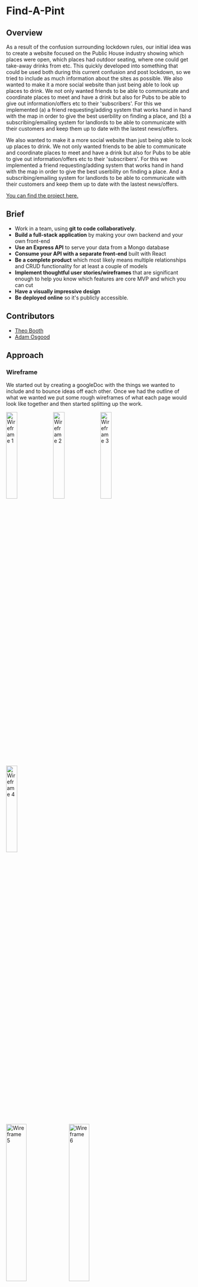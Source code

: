 
# Find-A-Pint

## Overview 
As a result of the confusion surrounding lockdown rules, our initial idea was to create a website focused on the Public House industry showing which places were open, which places had outdoor seating, where one could get take-away drinks from etc. This quickly developed into something that could be used both during this current confusion and post lockdown, so we tried to include as much information about the sites as possible. We also wanted to make it a more social website than just being able to look up places to drink. We not only wanted friends to be able to communicate and coordinate places to meet and have a drink but also for Pubs to be able to give out information/offers etc to their 'subscribers'. For this we implemented (a) a friend requesting/adding system that works hand in hand with the map in order to give the best userbility on finding a place, and (b) a subscribing/emailing system for landlords to be able to communicate with their customers and keep them up to date with the lastest news/offers.

We also wanted to make it a more social website than just being able to look up places to drink. We not only wanted friends to be able to communicate and coordinate places to meet and have a drink but also for Pubs to be able to give out information/offers etc to their 'subscribers'. For this we implemented a friend requesting/adding system that works hand in hand with the map in order to give the best userbility on finding a place. And a subscribing/emailing system for landlords to be able to communicate with their customers and keep them up to date with the lastest news/offers.

[You can find the project here.](https://project-3-lee.herokuapp.com/)

## Brief
* Work in a team, using **git to code collaboratively**.
* **Build a full-stack application** by making your own backend and your own front-end
* **Use an Express API** to serve your data from a Mongo database
* **Consume your API with a separate front-end** built with React
* **Be a complete product** which most likely means multiple relationships and CRUD functionality for at least a couple of models
* **Implement thoughtful user stories/wireframes** that are significant enough to help you know which features are core MVP and which you can cut
* **Have a visually impressive design**
* **Be deployed online** so it's publicly accessible.

## Contributors
* [Theo Booth](https://github.com/theorlbooth)
* [Adam Osgood](https://github.com/adwam12)

## Approach 

### Wireframe 
We started out by creating a googleDoc with the things we wanted to include and to bounce ideas off each other. Once we had the outline of what we wanted we put some rough wireframes of what each page would look like together and then started splitting up the work.

<img src="./images/P3_WF_1.png" alt="Wireframe 1" width="24.5%"> <img src="./images/P3_WF_2.png" alt="Wireframe 2" width="24.5%"> <img src="./images/P3_WF_3.png" alt="Wireframe 3" width="24.5%"> <img src="./images/P3_WF_4.png" alt="Wireframe 4" width="24.5%">

<img src="./images/P3_WF_5.png" alt="Wireframe 5" width="33%"> <img src="./images/P3_WF_6.png" alt="Wireframe 6" width="33%"> <img src="./images/P3_WF_7.png" alt="Wireframe 7" width="33%">
<img src="./images/P3_WF_8.png" alt="Wireframe 8" width="33%"> <img src="./images/P3_WF_9.png" alt="Wireframe 9" width="33%"> <img src="./images/P3_WF_10.png" alt="Wireframe 10" width="33%">

## Process 
We built the backend together while live-share group coding in order to have all our ideas aligned and have a solid base with which to work with. We then made our way through the features we wanted to include seperately and would join up regularly to piece them together and make sure eveything was going smoothly.

## Screenshots

<img src="./images/P3_SS_1.png" alt="Screenshot 1" width="24.5%"> <img src="./images/P3_SS_2.png" alt="Screenshot 2" width="24.5%"> <img src="./images/P3_SS_3.png" alt="Screenshot 3" width="24.5%"> <img src="./images/P3_SS_4.png" alt="Screenshot 4" width="24.5%">

<img src="./images/P3_SS_5.png" alt="Screenshot 5" width="24.5%"> <img src="./images/P3_SS_6.png" alt="Screenshot 6" width="24.5%"> <img src="./images/P3_SS_7.png" alt="Screenshot 7" width="24.5%"> <img src="./images/P3_SS_8.png" alt="Screenshot 8" width="24.5%">

<img src="./images/P3_SS_9.png" alt="Screenshot 9" width="24.5%"> <img src="./images/P3_SS_10.png" alt="Screenshot 10" width="24.5%"> <img src="./images/P3_SS_11.png" alt="Screenshot 11" width="24.5%"> <img src="./images/P3_SS_12.png" alt="Screenshot 12" width="24.5%">


## Challenges/Victories

### The Map

Displaying an interactive map was simple using the mapbox library, but we wanted our map to be a little more complex to fit our users' needs. Our final vision for the map was a radius-based filtering system, one where you could select the location of a friend and have a venn diagram display all the pubs you share in a radius of x kilometers. Adding all the different map markers was as simple as fetching their location using our own API and a reverse geocoding library.
```
   {filteredPubList.map((pub, index) => {
      return <Marker latitude={pub.coordinates.latitude} longitude={pub.coordinates.longitude} key={index} offsetLeft={-25} offsetTop={-25}>
        <div>
          <button className='marker-btn' onClick={(e) => {
            e.preventDefault()
            setPopup(true)
            setSelectedPub(pub)
          }}>
            <img src='https://img.icons8.com/cotton/2x/beer-glass.png' className='BeerIcon' />
          </button>
        </div>
      </Marker>
    })}
```
The next step was to make each pub icon display a pop up with it's respective information on click.

```
  {selectedPub && showPopup ? (
      <Popup
        latitude={selectedPub.coordinates.latitude}
        longitude={selectedPub.coordinates.longitude}
        offsetTop={-30}
        onClose={() => setPopup(false)}
        closeOnClick={false} >
        <div>
          <Link to={`${selectedPub._id}`}>
            <h2 style={{ fontWeight: '900', textDecoration: 'underline' }}>{selectedPub.name}</h2>
            <p>{selectedPub.address.address1}</p>
            <p>{measure(proxCoords[1], proxCoords[0], selectedPub.coordinates.latitude, selectedPub.coordinates.longitude).toString().split('.')[0]}km,  {measure(proxCoords[1], proxCoords[0], selectedPub.coordinates.latitude, selectedPub.coordinates.longitude).toString().split('.')[1].substring(0, 3)}m</p>
          </Link>
        </div>
      </Popup>
    ) : null}
```

We now had an interactive map that could display all of our pubs, and their respective information. Displaying a proximity radius presented two challenges, drawing on the map, and the math behind the display. 


#### The Math

The radius filter would be implemented by calculating the distance between the coordinates of the user and the coordinates of the pub; if the distance is under x kilometers, it displays the pub marker. This was done by implementing a function that could calculate the distance between two coordinates, and running that function for each pub.
Measure Function:

```
     function measure(lat1, lon1, lat2, lon2) {
        var R = 6378.137 // Radius of earth in KM
        var dLat = lat2 * Math.PI / 180 - lat1 * Math.PI / 180
        var dLon = lon2 * Math.PI / 180 - lon1 * Math.PI / 180
        var a = Math.sin(dLat / 2) * Math.sin(dLat / 2) +
          Math.cos(lat1 * Math.PI / 180) * Math.cos(lat2 * Math.PI / 180) *
          Math.sin(dLon / 2) * Math.sin(dLon / 2)
        var c = 2 * Math.atan2(Math.sqrt(a), Math.sqrt(1 - a))
        var d = R * c
        return d // km float
      }
```

Filtering our pubs using that function:

```
   setFilteredPubList(pubList.filter(elem => {
      if (Number(measure(proxCoords[1], proxCoords[0], elem.coordinates.latitude, elem.coordinates.longitude)) < radius) {
        return true
      }
```

#### Drawing on the map

This proved to be the biggest challenge as mapbox would not let us draw custom shapes on the map besides the built in markers. After a lot of researching and alternative testing, we came across the library Uber uses to draw routes on the GPS for their drivers. We thought we could repurpose that feature to draw over buildings and create a custom shape by feeding the GPS library multiple different coordinates. This worked wonderfully and found a library that could calculate all the coordinates needed for a circle of x Kilometers. The circle would really be a collection of 150 straight lines, but the effect worked.

```
<Source id='CircleRadius1' type='geojson' data={circ1} />
{showRadius ? (
  <Layer
    id='CircleRadius1'
    type='line'
    source='CircleRadius1'
    layout={{
      'line-join': 'round',
      'line-cap': 'round'
    }}
    paint={{
      'line-color': '#94ccdc',
      'line-width': 4
    }}
  />
```

Everything worked perfectly, and was responsive to any location, and distance fed.


### Comments / Nested Comments & Flags
We wanted to allow users to add comments on pubs and for pubs/other users to be able to reply to these comments. However endlessly nesting comments seemed like overkill given what we 'expected' the comments to be. In order to do this we passed a 'replySchema' through the 'commentSchema' that would allow for multiple replies on the same comment. We then passed the 'commentSchema' through the pub schema to associate them with a specific place. 

```
const replySchema = new mongoose.Schema({
  text: { type: String, required: true },
  flagged: { type: Boolean },
  user: { type: mongoose.Schema.ObjectId, ref: 'Users', required: true }
}, {
  timestamps: true
})

const commentSchema = new mongoose.Schema({
  text: { type: String, required: true },
  flagged: { type: Boolean },
  user: { type: mongoose.Schema.ObjectId, ref: 'Users', required: true },
  replies: [ replySchema ]
}, {
  timestamps: true
})
```

As we expected that not all comments made would be positive ones, we wanted to allow landlords to be able to contest comments that were left about their pub. For this we added a flagging system. If a landlord is unhappy with a comment they can click the little flag (which turns red). This comment then appears in the 'Admin' page and can be reviewed by an admin and kept or deleted accordingly.

```
{isLandlord(user) && <Icon
 onClick={() => handleFlag(comment._id)}
 path={mdiFlagVariant}
 size={1}
 color={comment.flagged === true ? 'red' : 'grey'}
/>}
```

A feature we wanted to include with the flags was that landlords could also flag replies to comments. We needed then to be able to flag the comment itself if one of the replies is flagged and then to undo the same if the reply is deemed suitable by the admin. For this we had to build a logic tree that interated both with the comment and the reply on the backend depending on what needed to happen.

```
  function handleFlag(replyId) {
    axios.get(`/api/pub/${id}/comments/${commentId}/reply/${replyId}`)
      .then(resp => {
        if (resp.data.flagged === false) {
          axios.put(`/api/pub/${id}/comments/${commentId}`, { flagged: true }, {
            headers: { Authorization: `Bearer ${token}` }
          })
            .then(resp => {
              axios.put(`/api/pub/${id}/comments/${commentId}/reply/${replyId}`, { flagged: true }, {
                headers: { Authorization: `Bearer ${token}` }
              })
                .then(resp => {
                  updateComment(resp.data)
                  console.log(resp.data)
                })
            })
        } else if (resp.data.flagged === true) {
          const flaggedReplies = comment.replies.filter(reply => {
            if (reply.flagged === true) {
              console.log(reply)
              return reply
            }
          })
          if (flaggedReplies.length - 1 === 0) {
            axios.put(`/api/pub/${id}/comments/${commentId}`, { flagged: false }, {
              headers: { Authorization: `Bearer ${token}` }
            })
              .then(resp => {
                axios.put(`/api/pub/${id}/comments/${commentId}/reply/${replyId}`, { flagged: false }, {
                  headers: { Authorization: `Bearer ${token}` }
                })
                  .then(resp => {
                    updateComment(resp.data)
                    console.log(resp.data)
                  })
              })
          } else {
            axios.put(`/api/pub/${id}/comments/${commentId}/reply/${replyId}`, { flagged: false }, {
              headers: { Authorization: `Bearer ${token}` }
            })
              .then(resp => {
                updateComment(resp.data)
              })
          }
        }
      })
  }
```

### Friends System 

#### Challenges: 
When we started creating the system for adding friends on the website we expected it to be a fairly straightforward feature. 

The feature works by pushing in the potential friend’s ID into the users friend field and vice versa. However pushing this data into the usermodel caused an issue where the password would re-encrypt, meaning after a single friend request no users could log back into the site. 

To solve this issue we had to isolate where the change was occurring which eventually led to us cross comparing the initial encryption compared to the encryption after the friend request was sent. 

Once we had isolated where the problem was coming from it was an easy fix, we had to change the encryption to an is modified as shown below: 


```
schema
 .pre('save', function hashPassword(next) {
   if (this.isModified('password')) {
     this.password = bcrypt.hashSync(this.password, bcrypt.genSaltSync())
   }
   next()
 })
```

#### Victories: 
The friend system once the challenges had been solved was a victory in itself. It allowed us to pull relevant data from two users who were connected. To make the most of this we created a function which took that data and mapped how far away from each other they were. 

To get this to work we had to write a fairly lengthy solution to resolve all the promises the response from the API would give us. 

```
       axios.get(`/api/users/${id}/requests`)
         .then(resp => {
           const Frienddata = resp.data
           updateFriends(Frienddata)
           if (Frienddata.requests.includes(getUserId())) {
             updateRequested(true)
           }
           Frienddata.friends.map((friends) => {
             if (friends._id === getUserId()) {
               updateIsFriends(true)
             }
 
           })
           const promises = []
           for (let i = 0; i < Frienddata.friends.length; i++) {
             const timeoutInterval = 0 * i
             promises.push(new Promise((resolve) => {
               setTimeout(() => {
                 const userLat = userData.locationCoords.latitude
                 const userLong = userData.locationCoords.longitude
                 const friendLat = Frienddata.friends[i].locationCoords.latitude
                 const friendLong = Frienddata.friends[i].locationCoords.longitude
                 const url = `https://api.mapbox.com/directions/v5/mapbox/walking/${userLong},${userLat};${friendLong},${friendLat}?access_token=pk.eyJ1IjoibGVlYjc3IiwiYSI6ImNraGtxamJqejE5ajYycnA2OGRudTU4dDYifQ.cAbyHCrLprcFj7T0TK4V8g`
 
                 axios.get(url)
                   .then(resp => {
                     const data = resp.data.routes[0].duration
                     const time = Math.ceil(data / 60)
                     const newFriend = {
                       ...Frienddata.friends[i],
                       distance: time
                     }
                     resolve(newFriend)
                   })
               }, timeoutInterval)
 
             }))
             Promise.all(promises)
               .then(finishedFriends => {
                 const data = {
                   ...distFriends,
                   finishedFriends
                 }
                 updateDistFriends(data.finishedFriends)
               })
 
           }
 
         })
 
     })
 }, [accept, id])
```
 

By resolving the promises as a loop through an array this allowed us to access the data in the quickest way possible. 



### Email Confirmation 
#### Challenges: 

We wanted to build in an email confirmation system as we have features on the site that requires the users email address; if they had entered an incorrect email it would mean that they wouldn’t receive updates and notices. 

The main challenge faced with this feature was one to do with git. On testing we created a small function that allowed us to send test emails to an email address to ensure that the backend was working correctly. The fatal flaw in this test file was it contained the API key for the email software. Without scanning the files before a merge the key was pushed up to github. From here the bots on github flagged the key and suspended our services to the email provider. 

To rectify this change we had to dive deep into different git commands, learning how to rebase the files and remove any trace of the key. While this challenge could have been easily averted it was a great learning experience to understand how to clear any trace of a file and restructure the commits of 2 other people. 

#### Victories: 

We were effectively able to implement the functionality of the email software on both the frontend and the backend. 

For the backend we created this controller: 


```
function sendVer(req, res) {
 const id = req.params.userId
 
 Users
   .findById(id)
   .then(user => {
     if (!user) return res.send({
       message: 'No user found'
     })
 
     const msg = {
       from: 'FindaPint <lee@leejburgess.co.uk>',
       to: `${user.email}`,
       subject: 'Verify Email',
       html: `To verify email please follow this link
       https://project-3-lee.herokuapp.com/email/ver/${user._id}
       Click here to add your email address to a mailing list`
     }
     sgMail
       .send(msg)
       .then((user) =>{
         res.send(user)
       })
       .catch((error) => res.send(error))
   })
 
}
function confirmVer(req, res) {
 const id = req.params.userId
 
 Users
   .findById(id)
   .then(user => {
     if (!user) return res.send({
       message: 'No user found'
     })
 
     if (user.isEmailConfirmed === true) return res.status(401).send({
       message: 'Email already confirmed'
     })
 
     user.isEmailConfirmed = true
 
     user.save()
   })
   .then(user => res.send(user))
}
 
```

This both has a function which sends the confirmation email on account creation and also confirms their account and changes the user model on the second function. The second function is called by the user clicking the url in the confirmation email. 

Another victory we had was creating a function that allowed for a message which contents could vary; we used this for landlords sending out notes to their subscribers. 

The backend function looked like this, as you can see it gets the message from the request body. 
```
function sendNote(req, res){
 req.body.user = req.currentUser
 const msg = req.body
 
 sgMail
   .send(msg)
   .then(() => res.status(200).send('All good!'))
   .catch((error) => res.send(error))
}
``` 

Then the frontend approach looks like this. 

```
 function sendEmail(event) {
 
   event.preventDefault()
   const token = localStorage.getItem('token')
   subscribers.map((user) => {
     const msg = {
       from: `FindaPint - ${singlePub.name} <lee@leejburgess.co.uk>`,
       to: `${user.email}`,
       subject: message.subject,
       html: message.subject
     }
 
     console.log(msg)
     axios.post('/api/email/note/send', msg, {
       headers: { Authorization: `Bearer ${token}` }
     })
       .then(resp => {
         console.log(resp)
 
       })
 
   })
   updateMessage('')
   setVerIsOpen(true)
   return
 }
``` 

This function then takes the current pub and the entered information and passes it to the backend function through an axios post request. 

## Future Features

* ***Chat***
For a future feature we would like to include a chat functionality for friends on the site. Allowing users to send different pubs that they would like to visit/meet at. 

To do this we would use websockets to create a real time chat between two users. We can create a friendship ID for each unique pair and then create the chat rooms based on that ID. 

* ***Directions***
A smaller feature we would look to add is directions. As we already have the users location and the location of the targeted pub it would be fairly easy to implement. 

The challenge of this feature comes from choosing which platform to send directions on. There are quite a few options including: Citymapper, Google maps and mapbox. 


## Known Bugs
* Geolocation icon on the map is currently inactive
* On account creation, if the wrong email is given, you cannot currently get a new confirmation email
* Starting pubs were seeded from a [Yelp API](https://www.yelp.com/developers/documentation/v3/get_started), and have not been updated since November 2020

## Pictures

* Background image by [Pradnyal Gandhi on Unsplash](https://unsplash.com/@pradnyal)
* Background image by [Patrick Fore on Unsplash](https://unsplash.com/@patrickian4)
* Background image by [Will Stewart on Unsplash](https://unsplash.com/@wilstewart3)
* Background image by [Zachary Kadolph on Unsplash](https://unsplash.com/@zacharykadolph)
* Background image by [...](https://images.unsplash.com/photo-1560290881-c6839ff0717e?ixlib=rb-1.2.1&ixid=eyJhcHBfaWQiOjEyMDd9&auto=format&fit=crop&w=1934&q=80)
